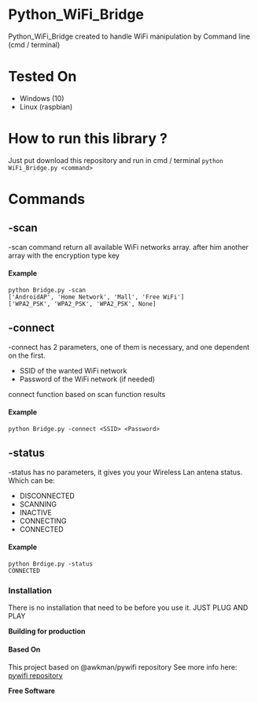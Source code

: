 # Python_WiFi_Bridge

Python_WiFi_Bridge created to handle WiFi manipulation by Command line (cmd / terminal)
# Tested On
  - Windows (10)
  - Linux (raspbian)

# How to run this library ?

  Just put download this repository and run in cmd / terminal
  `` python WiFi_Bridge.py <command> ``
# Commands

## -scan
-scan command return all available WiFi networks array. after him another array with the encryption type key

#### Example
    python Bridge.py -scan
    ['AndroidAP', 'Home Network', 'Mall', 'Free WiFi']
    ['WPA2_PSK', 'WPA2_PSK', 'WPA2_PSK', None]

## -connect
-connect has 2 parameters, one of them is necessary, and one dependent on the first.

- SSID of the wanted WiFi network
- Password of the WiFi network (if needed)

connect function based on scan function results

#### Example

    python Bridge.py -connect <SSID> <Password>
    
## -status
-status has no parameters, it gives you your Wireless Lan antena status. 
Which can be:
- DISCONNECTED
- SCANNING
- INACTIVE
- CONNECTING
- CONNECTED

#### Example
    python Brdige.py -status
    CONNECTED

### Installation
There is no installation that need to be before you use it.
JUST PLUG AND PLAY

**Building for production**

#### Based On

This project based on @awkman/pywifi repository
See more info here: [pywifi repository](https://github.com/awkman/pywifi/README.md)

**Free Software**